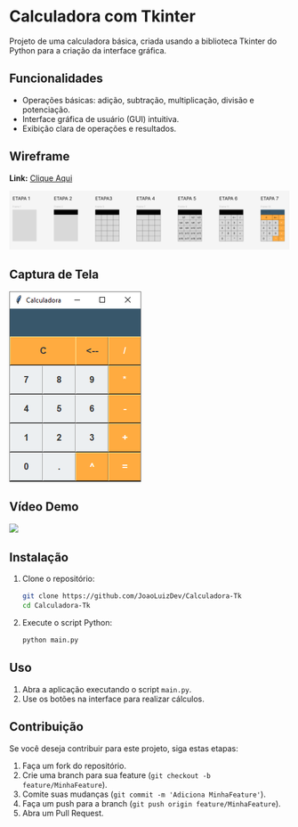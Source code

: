 # Calculadora com Tkinter
Projeto de uma calculadora básica, criada usando a biblioteca Tkinter do Python para a criação da interface gráfica.

## Funcionalidades

- Operações básicas: adição, subtração, multiplicação, divisão e potenciação.
- Interface gráfica de usuário (GUI) intuitiva.
- Exibição clara de operações e resultados.  


## Wireframe
**Link:** [Clique Aqui](https://www.figma.com/design/LZgdnMUKYV3CCIbbTjbihN/Projeto-Wireframe-Calculadora?node-id=104-67&t=HIOA9LXcpOVDTSt3-1)  

![print do projeto no Figma](assets/wireframe%20figma.png)  

## Captura de Tela
![print do projeto final](assets/projeto%20final.png)


## Vídeo Demo
<img src="assets/demo.gif" width="300">

## Instalação

1. Clone o repositório:

    ```bash
    git clone https://github.com/JoaoLuizDev/Calculadora-Tk
    cd Calculadora-Tk
    ```

2. Execute o script Python:

    ```bash
    python main.py
    ```

## Uso

1. Abra a aplicação executando o script `main.py`.
2. Use os botões na interface para realizar cálculos.

## Contribuição

Se você deseja contribuir para este projeto, siga estas etapas:

1. Faça um fork do repositório.
2. Crie uma branch para sua feature (`git checkout -b feature/MinhaFeature`).
3. Comite suas mudanças (`git commit -m 'Adiciona MinhaFeature'`).
4. Faça um push para a branch (`git push origin feature/MinhaFeature`).
5. Abra um Pull Request.



